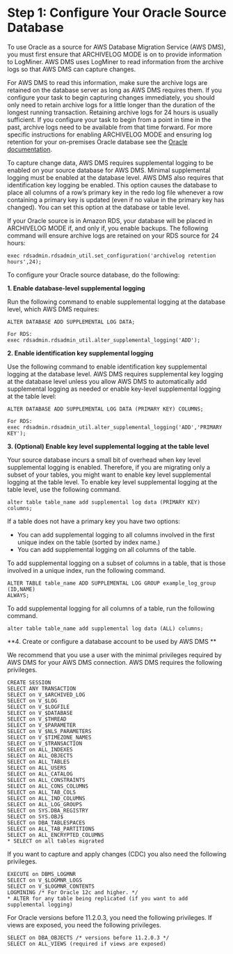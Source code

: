 # Step 1: Configure Your Oracle Source Database<a name="chap-on-premoracle2aurora.steps.configureoracle"></a>

To use Oracle as a source for AWS Database Migration Service \(AWS DMS\), you must first ensure that ARCHIVELOG MODE is on to provide information to LogMiner\. AWS DMS uses LogMiner to read information from the archive logs so that AWS DMS can capture changes\.

For AWS DMS to read this information, make sure the archive logs are retained on the database server as long as AWS DMS requires them\. If you configure your task to begin capturing changes immediately, you should only need to retain archive logs for a little longer than the duration of the longest running transaction\. Retaining archive logs for 24 hours is usually sufficient\. If you configure your task to begin from a point in time in the past, archive logs need to be available from that time forward\. For more specific instructions for enabling ARCHIVELOG MODE and ensuring log retention for your on\-premises Oracle database see the [Oracle documentation](https://community.oracle.com/thread/3717174)\.

To capture change data, AWS DMS requires supplemental logging to be enabled on your source database for AWS DMS\. Minimal supplemental logging must be enabled at the database level\. AWS DMS also requires that identification key logging be enabled\. This option causes the database to place all columns of a row’s primary key in the redo log file whenever a row containing a primary key is updated \(even if no value in the primary key has changed\)\. You can set this option at the database or table level\.

If your Oracle source is in Amazon RDS, your database will be placed in ARCHIVELOG MODE if, and only if, you enable backups\. The following command will ensure archive logs are retained on your RDS source for 24 hours:

```
exec rdsadmin.rdsadmin_util.set_configuration('archivelog retention hours',24);
```

To configure your Oracle source database, do the following:

 **1\. Enable database\-level supplemental logging** 

Run the following command to enable supplemental logging at the database level, which AWS DMS requires:

```
ALTER DATABASE ADD SUPPLEMENTAL LOG DATA;

For RDS:
exec rdsadmin.rdsadmin_util.alter_supplemental_logging('ADD');
```

 **2\. Enable identification key supplemental logging** 

Use the following command to enable identification key supplemental logging at the database level\. AWS DMS requires supplemental key logging at the database level unless you allow AWS DMS to automatically add supplemental logging as needed or enable key\-level supplemental logging at the table level:

```
ALTER DATABASE ADD SUPPLEMENTAL LOG DATA (PRIMARY KEY) COLUMNS;

For RDS:
exec rdsadmin.rdsadmin_util.alter_supplemental_logging('ADD','PRIMARY KEY');
```

 **3\. \(Optional\) Enable key level supplemental logging at the table level** 

Your source database incurs a small bit of overhead when key level supplemental logging is enabled\. Therefore, if you are migrating only a subset of your tables, you might want to enable key level supplemental logging at the table level\. To enable key level supplemental logging at the table level, use the following command\.

```
alter table table_name add supplemental log data (PRIMARY KEY) columns;
```

If a table does not have a primary key you have two options:
+ You can add supplemental logging to all columns involved in the first unique index on the table \(sorted by index name\.\)
+ You can add supplemental logging on all columns of the table\.

To add supplemental logging on a subset of columns in a table, that is those involved in a unique index, run the following command\.

```
ALTER TABLE table_name ADD SUPPLEMENTAL LOG GROUP example_log_group (ID,NAME)
ALWAYS;
```

To add supplemental logging for all columns of a table, run the following command\.

```
alter table table_name add supplemental log data (ALL) columns;
```

 **4\. Create or configure a database account to be used by AWS DMS ** 

We recommend that you use a user with the minimal privileges required by AWS DMS for your AWS DMS connection\. AWS DMS requires the following privileges\.

```
CREATE SESSION
SELECT ANY TRANSACTION
SELECT on V_$ARCHIVED_LOG
SELECT on V_$LOG
SELECT on V_$LOGFILE
SELECT on V_$DATABASE
SELECT on V_$THREAD
SELECT on V_$PARAMETER
SELECT on V_$NLS_PARAMETERS
SELECT on V_$TIMEZONE_NAMES
SELECT on V_$TRANSACTION
SELECT on ALL_INDEXES
SELECT on ALL_OBJECTS
SELECT on ALL_TABLES
SELECT on ALL_USERS
SELECT on ALL_CATALOG
SELECT on ALL_CONSTRAINTS
SELECT on ALL_CONS_COLUMNS
SELECT on ALL_TAB_COLS
SELECT on ALL_IND_COLUMNS
SELECT on ALL_LOG_GROUPS
SELECT on SYS.DBA_REGISTRY
SELECT on SYS.OBJ$
SELECT on DBA_TABLESPACES
SELECT on ALL_TAB_PARTITIONS
SELECT on ALL_ENCRYPTED_COLUMNS
* SELECT on all tables migrated
```

If you want to capture and apply changes \(CDC\) you also need the following privileges\.

```
EXECUTE on DBMS_LOGMNR
SELECT on V_$LOGMNR_LOGS
SELECT on V_$LOGMNR_CONTENTS
LOGMINING /* For Oracle 12c and higher. */
* ALTER for any table being replicated (if you want to add supplemental logging)
```

For Oracle versions before 11\.2\.0\.3, you need the following privileges\. If views are exposed, you need the following privileges\.

```
SELECT on DBA_OBJECTS /* versions before 11.2.0.3 */
SELECT on ALL_VIEWS (required if views are exposed)
```